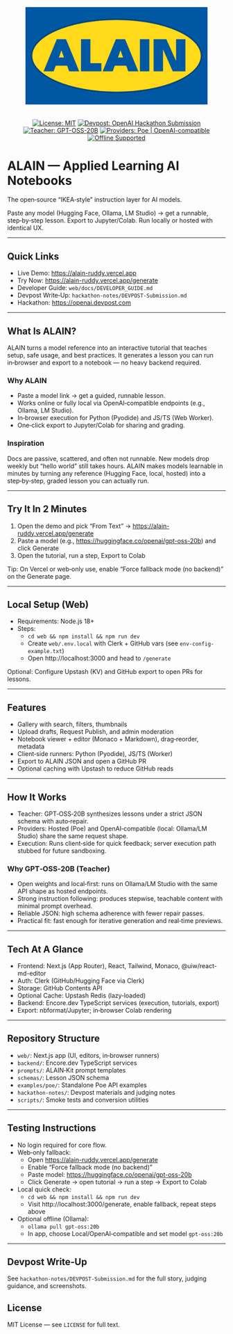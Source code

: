 <div align="center">

  <img src="web/public/brand/ALAIN_logo_primary_blue-bg.svg" alt="ALAIN logo" width="420" />

  <br/>
  <br/>

  <a href="https://opensource.org/licenses/MIT"><img src="https://img.shields.io/badge/License-MIT-blue.svg" alt="License: MIT"></a>
  <a href="https://openai.devpost.com"><img src="https://img.shields.io/badge/Devpost-OpenAI_Hackathon_Submission-0a0?logo=devpost" alt="Devpost: OpenAI Hackathon Submission"></a>
  <a href="https://huggingface.co/openai/gpt-oss-20b"><img src="https://img.shields.io/badge/Teacher-GPT--OSS--20B-4b8" alt="Teacher: GPT-OSS-20B"></a>
  <a href="https://developer.poe.com/server-bots"><img src="https://img.shields.io/badge/Providers-Poe_%7C_OpenAI--compatible-795" alt="Providers: Poe | OpenAI-compatible"></a>
  <a href="web/docs/OPERATIONS.md#execution"><img src="https://img.shields.io/badge/Mode-Offline_Supported-2aa" alt="Offline Supported"></a>

</div>

# ALAIN — Applied Learning AI Notebooks
The open‑source “IKEA‑style” instruction layer for AI models.

Paste any model (Hugging Face, Ollama, LM Studio) → get a runnable, step‑by‑step lesson. Export to Jupyter/Colab. Run locally or hosted with identical UX.

---

## Quick Links
- Live Demo: https://alain-ruddy.vercel.app
- Try Now: https://alain-ruddy.vercel.app/generate
- Developer Guide: `web/docs/DEVELOPER_GUIDE.md`
- Devpost Write‑Up: `hackathon-notes/DEVPOST-Submission.md`
- Hackathon: https://openai.devpost.com

---

## What Is ALAIN?
ALAIN turns a model reference into an interactive tutorial that teaches setup, safe usage, and best practices. It generates a lesson you can run in‑browser and export to a notebook — no heavy backend required.

### Why ALAIN
- Paste a model link → get a guided, runnable lesson.
- Works online or fully local via OpenAI‑compatible endpoints (e.g., Ollama, LM Studio).
- In‑browser execution for Python (Pyodide) and JS/TS (Web Worker).
- One‑click export to Jupyter/Colab for sharing and grading.

### Inspiration
Docs are passive, scattered, and often not runnable. New models drop weekly but “hello world” still takes hours. ALAIN makes models learnable in minutes by turning any reference (Hugging Face, local, hosted) into a step‑by‑step, graded lesson you can actually run.

---

## Try It In 2 Minutes
1) Open the demo and pick “From Text” → https://alain-ruddy.vercel.app/generate
2) Paste a model (e.g., https://huggingface.co/openai/gpt-oss-20b) and click Generate
3) Open the tutorial, run a step, Export to Colab

Tip: On Vercel or web‑only use, enable “Force fallback mode (no backend)” on the Generate page.

---

## Local Setup (Web)
- Requirements: Node.js 18+
- Steps:
  - `cd web && npm install && npm run dev`
  - Create `web/.env.local` with Clerk + GitHub vars (see `env-config-example.txt`)
  - Open http://localhost:3000 and head to `/generate`

Optional: Configure Upstash (KV) and GitHub export to open PRs for lessons.

---

## Features
- Gallery with search, filters, thumbnails
- Upload drafts, Request Publish, and admin moderation
- Notebook viewer + editor (Monaco + Markdown), drag‑reorder, metadata
- Client‑side runners: Python (Pyodide), JS/TS (Worker)
- Export to ALAIN JSON and open a GitHub PR
- Optional caching with Upstash to reduce GitHub reads

---

## How It Works
- Teacher: GPT‑OSS‑20B synthesizes lessons under a strict JSON schema with auto‑repair.
- Providers: Hosted (Poe) and OpenAI‑compatible (local: Ollama/LM Studio) share the same request shape.
- Execution: Runs client‑side for quick feedback; server execution path stubbed for future sandboxing.

### Why GPT‑OSS‑20B (Teacher)
- Open weights and local‑first: runs on Ollama/LM Studio with the same API shape as hosted endpoints.
- Strong instruction following: produces stepwise, teachable content with minimal prompt overhead.
- Reliable JSON: high schema adherence with fewer repair passes.
- Practical fit: fast enough for iterative generation and real‑time previews.

---

## Tech At A Glance
- Frontend: Next.js (App Router), React, Tailwind, Monaco, @uiw/react-md-editor
- Auth: Clerk (GitHub/Hugging Face via Clerk)
- Storage: GitHub Contents API
- Optional Cache: Upstash Redis (lazy‑loaded)
- Backend: Encore.dev TypeScript services (execution, tutorials, export)
- Export: nbformat/Jupyter; in‑browser Colab rendering

---

## Repository Structure
- `web/`: Next.js app (UI, editors, in‑browser runners)
- `backend/`: Encore.dev TypeScript services
- `prompts/`: ALAIN‑Kit prompt templates
- `schemas/`: Lesson JSON schema
- `examples/poe/`: Standalone Poe API examples
- `hackathon-notes/`: Devpost materials and judging notes
- `scripts/`: Smoke tests and conversion utilities

---

## Testing Instructions
- No login required for core flow.
- Web‑only fallback:
  - Open https://alain-ruddy.vercel.app/generate
  - Enable “Force fallback mode (no backend)”
  - Paste model: https://huggingface.co/openai/gpt-oss-20b
  - Click Generate → open tutorial → run a step → Export to Colab
- Local quick check:
  - `cd web && npm install && npm run dev`
  - Visit http://localhost:3000/generate, enable fallback, repeat steps above
- Optional offline (Ollama):
  - `ollama pull gpt-oss:20b`
  - In app, choose Local/OpenAI‑compatible and set model `gpt-oss:20b`

---

## Devpost Write‑Up
See `hackathon-notes/DEVPOST-Submission.md` for the full story, judging guidance, and screenshots.

## License

MIT License — see `LICENSE` for full text.
